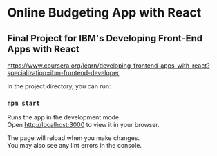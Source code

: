 # Online Budgeting App with React
## Final Project for IBM's Developing Front-End Apps with React
https://www.coursera.org/learn/developing-frontend-apps-with-react?specialization=ibm-frontend-developer

In the project directory, you can run:

### `npm start`

Runs the app in the development mode.\
Open [http://localhost:3000](http://localhost:3000) to view it in your browser.

The page will reload when you make changes.\
You may also see any lint errors in the console.
